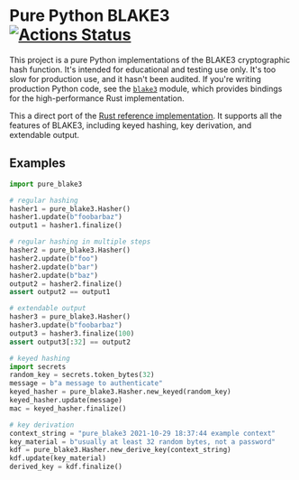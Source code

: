 # Pure Python BLAKE3 [![Actions Status](https://github.com/oconnor663/pure_python_blake3/workflows/tests/badge.svg)](https://github.com/oconnor663/pure_python_blake3/actions)

This project is a pure Python implementations of the BLAKE3 cryptographic hash
function. It's intended for educational and testing use only. It's too slow for
production use, and it hasn't been audited. If you're writing production Python
code, see the [`blake3`](https://pypi.org/project/blake3/) module, which
provides bindings for the high-performance Rust implementation.

This a direct port of the [Rust reference
implementation](https://github.com/BLAKE3-team/BLAKE3/blob/master/reference_impl/reference_impl.rs).
It supports all the features of BLAKE3, including keyed hashing, key
derivation, and extendable output.

## Examples

```python
import pure_blake3

# regular hashing
hasher1 = pure_blake3.Hasher()
hasher1.update(b"foobarbaz")
output1 = hasher1.finalize()

# regular hashing in multiple steps
hasher2 = pure_blake3.Hasher()
hasher2.update(b"foo")
hasher2.update(b"bar")
hasher2.update(b"baz")
output2 = hasher2.finalize()
assert output2 == output1

# extendable output
hasher3 = pure_blake3.Hasher()
hasher3.update(b"foobarbaz")
output3 = hasher3.finalize(100)
assert output3[:32] == output2

# keyed hashing
import secrets
random_key = secrets.token_bytes(32)
message = b"a message to authenticate"
keyed_hasher = pure_blake3.Hasher.new_keyed(random_key)
keyed_hasher.update(message)
mac = keyed_hasher.finalize()

# key derivation
context_string = "pure_blake3 2021-10-29 18:37:44 example context"
key_material = b"usually at least 32 random bytes, not a password"
kdf = pure_blake3.Hasher.new_derive_key(context_string)
kdf.update(key_material)
derived_key = kdf.finalize()
```
